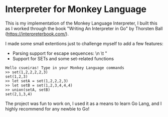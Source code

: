 # Interpreter for Monkey Language

This is my implementation of the Monkey Language Interpreter, I built this as I worked through the book "Writing An Interpreter in Go" by Thorsten Ball (https://interpreterbook.com/). 

I made some small extentions just to challenge myself to add a few features:
- Parsing support for escape sequences: \n \t \"
- Support for SETs and some set-related functions
```
Hello csueiras! Type in your Monkey Language commands
>> set(1,2,2,2,2,3)
set(1,2,3)
>> let setA = set(1,2,2,2,3)
>> let setB = set(1,2,3,4,4,4)
>> union(setA, setB)
set(2,1,3,4)
```

The project was fun to work on, I used it as a means to learn Go Lang, and I highly recommend for any newbie to Go!
